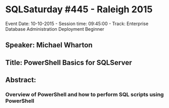 # SQLSaturday #445 - Raleigh 2015
Event Date: 10-10-2015 - Session time: 09:45:00 - Track: Enterprise Database Administration  Deployment Beginner
## Speaker: Michael Wharton
## Title: PowerShell Basics for SQLServer
## Abstract:
### Overview of PowerShell and how to perform SQL scripts using PowerShell
